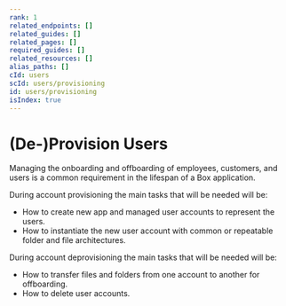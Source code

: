 ```yaml
---
rank: 1
related_endpoints: []
related_guides: []
related_pages: []
required_guides: []
related_resources: []
alias_paths: []
cId: users
scId: users/provisioning
id: users/provisioning
isIndex: true
---
```


# (De-)Provision Users

Managing the onboarding and offboarding of employees, customers, and users is a
common requirement in the lifespan of a Box application.

During account provisioning the main tasks that will be needed will be:

* How to create new app and managed user accounts to represent the users.
* How to instantiate the new user account with common or repeatable folder and
file architectures.

During account deprovisioning the main tasks that will be needed will be:

* How to transfer files and folders from one account to another for offboarding.
* How to delete user accounts.
